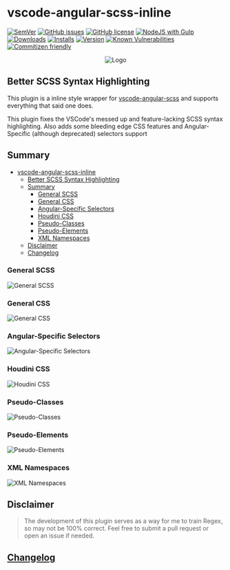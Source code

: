 # vscode-angular-scss-inline

[![SemVer](https://img.shields.io/github/tag/ghaschel/vscode-angular-scss-inline.svg)](https://img.shields.io/github/tag/ghaschel/vscode-angular-scss-inline.svg)
[![GitHub issues](https://img.shields.io/github/issues/ghaschel/vscode-angular-scss-inline.svg)](https://github.com/ghaschel/vscode-angular-scss-inline/issues)
[![GitHub license](https://img.shields.io/badge/license-MIT-blue.svg)](https://github.com/ghaschel/vscode-angular-scss-inline/blob/master/LICENSE)
[![NodeJS with Gulp](https://github.com/ghaschel/vscode-angular-scss-inline/actions/workflows/npm-gulp.yml/badge.svg?event=push)](https://github.com/ghaschel/vscode-angular-scss-inline/actions/workflows/npm-gulp.yml)
[![Downloads](https://vsmarketplacebadges.dev/downloads-short/ghaschel.vscode-angular-scss-inline.png)](https://marketplace.visualstudio.com/items?itemName=ghaschel.vscode-angular-scss-inline)
[![Installs](https://vsmarketplacebadges.dev/downloads-short/ghaschel.vscode-angular-scss-inline.png)](https://marketplace.visualstudio.com/items?itemName=ghaschel.vscode-angular-scss-inline)
[![Version](https://vsmarketplacebadges.dev/downloads-short/ghaschel.vscode-angular-scss-inline.png)](https://marketplace.visualstudio.com/items?itemName=ghaschel.vscode-angular-scss-inline)
[![Known Vulnerabilities](https://snyk.io/test/github/ghaschel/vscode-angular-scss-inline/badge.svg)](https://snyk.io/test/github/ghaschel/vscode-angular-scss-inline)
[![Commitizen friendly](https://img.shields.io/badge/commitizen-friendly-brightgreen.svg)](http://commitizen.github.io/cz-cli/)

<div align="center">
    <img src="assets/angular-inline.png" title="vscode-angular-scss-inline" alt="Logo" />
</div>

## Better SCSS Syntax Highlighting

<span name="better-scss-syntax-highlighting"></span>

This plugin is a inline style wrapper for [vscode-angular-scss](https://marketplace.visualstudio.com/items?itemName=ghaschel.vscode-angular-scss) and supports everything that said one does.

This plugin fixes the VSCode's messed up and feature-lacking SCSS syntax highlighting. Also adds some bleeding edge CSS features and Angular-Specific (although deprecated) selectors support

## Summary

- [vscode-angular-scss-inline](#vscode-angular-scss-inline)
  - [Better SCSS Syntax Highlighting](#better-scss-syntax-highlighting)
  - [Summary](#summary)
    - [General SCSS](#general-scss)
    - [General CSS](#general-css)
    - [Angular-Specific Selectors](#angular-specific-selectors)
    - [Houdini CSS](#houdini-css)
    - [Pseudo-Classes](#pseudo-classes)
    - [Pseudo-Elements](#pseudo-elements)
    - [XML Namespaces](#xml-namespaces)
  - [Disclaimer](#disclaimer)
  - [Changelog](#changelog)

### General SCSS

<span name="general-scss"></span>

<img src="assets/general-scss.gif" title="General SCSS" alt="General SCSS" />

### General CSS

<span name="general-css"></span>

<img src="assets/general-css.gif" title="General CSS" alt="General CSS" />

### Angular-Specific Selectors

<span name="angular-specific"></span>

<img src="assets/angular-specific.gif" title="Angular-Specific Selectors" alt="Angular-Specific Selectors" />

### Houdini CSS

<span name="houdini-css"></span>

<img src="assets/css-houdini.gif" title="Houdini CSS" alt="Houdini CSS" />

### Pseudo-Classes

<span name="pseudo-classes"></span>

<img src="assets/pseudo-classes.gif" title="Pseudo-Classes" alt="Pseudo-Classes" />

### Pseudo-Elements

<span name="pseudo-elements"></span>

<img src="assets/pseudo-elements.gif" title="Pseudo-Elements" alt="Pseudo-Elements" />

### XML Namespaces

<span name="xml-namespaces"></span>

<img src="assets/xml-namespaces.gif" title="XML Namespaces" alt="XML Namespaces" />

## Disclaimer

> The development of this plugin serves as a way for me to train Regex, so may not be 100% correct. Feel free to submit a pull request or open an issue if needed.

## [Changelog](CHANGELOG.md)
